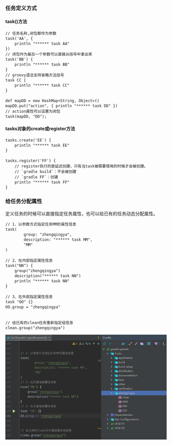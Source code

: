 ### 任务定义方式

#### task()方法

```
// 任务名称,闭包都作为参数
task('AA', {
    println "****** task AA"
})
// 闭包作为最后一个参数可以直接从括号中拿出来
task('BB') {
    println "****** task BB"
}
// groovy语法支持省略方法括号
task CC {
    println "****** task CC"
}

def mapDD = new HashMap<String, Object>()
mapDD.put("action", { println "****** task DD" })
// action属性可以设置为闭包
task(mapDD, "DD");
```

#### tasks对象的create或register方法

```
tasks.create('EE') {
    println "****** task EE"
}

tasks.register('FF') {
    // register执行的是延迟创建，只有当task被需要使用的时候才会被创建。
    // `gradle build`：不会被创建
    // `gradle FF`：创建
    println "****** task FF"
}
```

### 给任务分配属性

定义任务的时候可以直接指定任务属性，也可以给已有的任务动态分配属性。

```
// 1、以参数方式指定任务MM的属性信息
task(
        group: "zhengqingya",
        description: "****** task MM",
        "MM"
)

// 2、在内部指定属性信息
task("NN") {
    group("zhengqingya")
    description("****** task NN")
    println "****** task NN"
}

// 3、在外部指定属性信息
task "OO" {}
OO.group = "zhengqingya"


// 给已有的clean任务重新指定组信息
clean.group("zhengqingya")
```

![gradle-task-property.png](images/gradle-task-property.png)